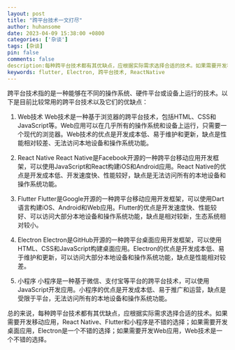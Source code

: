 ```yaml
---
layout: post
title: "跨平台技术一文打尽"
author: huhansome
date: 2023-04-09 15:38:00 +0800
categories: ['杂谈']
tags: [杂谈]
pin: false
comments: false
description:每种跨平台技术都有其优缺点，应根据实际需求选择合适的技术。如果需要开发移动应用，React Native、Flutter和小程序是不错的选择；如果需要开发桌面应用，Electron是一个不错的选择；如果需要开发Web应用，Web技术是一个不错的选择。
keywords: flutter, Electron, 跨平台技术, ReactNative
---
```



跨平台技术指的是一种能够在不同的操作系统、硬件平台或设备上运行的技术。以下是目前比较常用的跨平台技术以及它们的优缺点：

1. Web技术
Web技术是一种基于浏览器的跨平台技术，包括HTML、CSS和JavaScript等。Web应用可以在几乎所有的操作系统和设备上运行，只需要一个现代的浏览器。Web技术的优点是开发成本低、易于维护和更新，缺点是性能相对较差、无法访问本地设备和操作系统功能。

2. React Native
React Native是Facebook开源的一种跨平台移动应用开发框架，可以使用JavaScript和React构建iOS和Android应用。React Native的优点是开发成本低、开发速度快、性能较好，缺点是无法访问所有的本地设备和操作系统功能。

3. Flutter
Flutter是Google开源的一种跨平台移动应用开发框架，可以使用Dart语言构建iOS、Android和Web应用。Flutter的优点是开发速度快、性能较好、可以访问大部分本地设备和操作系统功能，缺点是相对较新，生态系统相对较小。

4. Electron
Electron是GitHub开源的一种跨平台桌面应用开发框架，可以使用HTML、CSS和JavaScript构建桌面应用。Electron的优点是开发成本低、易于维护和更新，可以访问大部分本地设备和操作系统功能，缺点是性能相对较差。

5. 小程序
小程序是一种基于微信、支付宝等平台的跨平台技术，可以使用JavaScript开发应用。小程序的优点是开发成本低、易于推广和运营，缺点是受限于平台，无法访问所有的本地设备和操作系统功能。

总的来说，每种跨平台技术都有其优缺点，应根据实际需求选择合适的技术。如果需要开发移动应用，React Native、Flutter和小程序是不错的选择；如果需要开发桌面应用，Electron是一个不错的选择；如果需要开发Web应用，Web技术是一个不错的选择。
